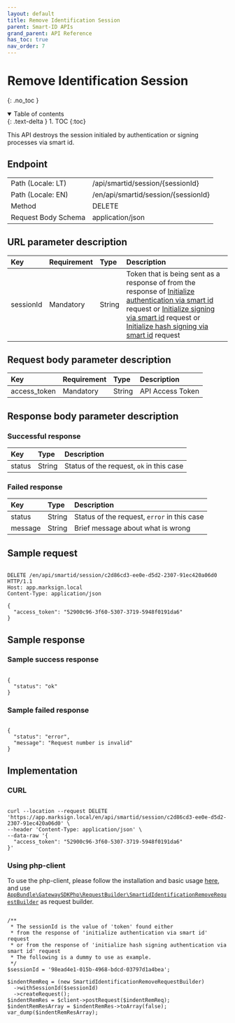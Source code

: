 ```yaml
---
layout: default
title: Remove Identification Session
parent: Smart-ID APIs
grand_parent: API Reference
has_toc: true
nav_order: 7
---
```


# Remove Identification Session
{: .no_toc }

<details open markdown="block">
  <summary>
    Table of contents
  </summary>
  {: .text-delta }
1. TOC
{:toc}
</details>

This API destroys the session initialed by authentication or signing processes via smart id.

## Endpoint

<table>
  <tbody>
    <tr>
      <td>Path (Locale: LT)</td>
      <td>/api/smartid/session/{sessionId}</td>
    </tr>
    <tr>
      <td>Path (Locale: EN)</td>
      <td>/en/api/smartid/session/{sessionId}</td>
    </tr>
    <tr>
      <td>Method</td>
      <td>DELETE</td>
    </tr>
    <tr>
      <td>Request Body Schema</td>
      <td>application/json</td>
    </tr>
  </tbody>
</table>

## URL parameter description

| Key | Requirement | Type | Description |
| :--- | :--- | :--- | :--- |
| sessionId | Mandatory | String | Token that is being sent as a response of from the response of [Initialize authentication via smart id](/documentation/api-references/smartId/apiSmartidInitAuth.html#successful-response) request or [Initialize signing via smart id](/documentation/api-references/smartId/apiSmartidInitSigning.html#successful-response) request or [Initialize hash signing via smart id](/documentation/api-references/smartId/apiSmartidInitHashSigning.html#successful-response) request |

## Request body parameter description

| Key | Requirement | Type | Description |
| :--- | :--- | :--- | :--- |
| access_token | Mandatory | String | API Access Token |



## Response body parameter description

### Successful response

| Key | Type | Description |
| :--- | :--- | :--- |
| status | String | Status of the request, `ok` in this case |



### Failed response

| Key | Type | Description |
| :--- | :--- | :--- |
| status | String | Status of the request, `error` in this case |
| message | String | Brief message about what is wrong |



## Sample request

```

DELETE /en/api/smartid/session/c2d86cd3-ee0e-d5d2-2307-91ec420a06d0 HTTP/1.1
Host: app.marksign.local
Content-Type: application/json

{
  "access_token": "52900c96-3f60-5307-3719-5948f0191da6"
}

```

## Sample response

### Sample success response

```

{
  "status": "ok"
}

```

### Sample failed response

```

{
  "status": "error",
  "message": "Request number is invalid"
}

```

## Implementation

### CURL

```

curl --location --request DELETE 'https://app.marksign.local/en/api/smartid/session/c2d86cd3-ee0e-d5d2-2307-91ec420a06d0' \
--header 'Content-Type: application/json' \
--data-raw '{
  "access_token": "52900c96-3f60-5307-3719-5948f0191da6"
}'

```

### Using php-client

To use the php-client, please follow the installation and basic usage [here](/documentation/sdk-php-client.html#usage), and use [`AppBundle\GatewaySDKPhp\RequestBuilder\SmartidIdentificationRemoveRequestBuilder`](/documentation/class-ref/GatewaySDKPhp/RequestBuilder/SmartidIdentificationRemoveRequestBuilder.html) as request builder.

```

/**
 * The sessionId is the value of 'token' found either
 * from the response of 'initialize authentication via smart id' request
 * or from the response of 'initialize hash signing authentication via smart id' request
 * The following is a dummy to use as example.
 */
$sessionId = '98ead4e1-015b-4968-bdcd-03797d1a4bea';

$indentRemReq = (new SmartidIdentificationRemoveRequestBuilder)
  ->withSessionId($sessionId)
  ->createRequest();
$indentRemRes = $client->postRequest($indentRemReq);
$indentRemResArray = $indentRemRes->toArray(false);
var_dump($indentRemResArray);

```

